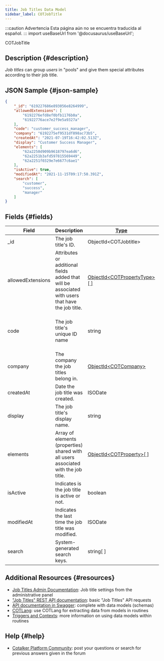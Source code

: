```yaml
---
title: Job Titles Data Model
sidebar_label: COTJobTitle
---
```


:::caution Advertencia
Esta página aún no se encuentra traducida al español.
:::
import useBaseUrl from '@docusaurus/useBaseUrl';

<span className="hero__subtitle">COTJobTitle</span>

## Description {#description}

_Job titles_ can group _users_ in "pools" and give them special attributes according to their job title. 

## JSON Sample {#json-sample}
```json
{
    "_id": "619227686e893056e8264999",
    "allowedExtensions": [
        "6192276efd8ef0bfb1176b0a",
        "61922776ace7e2f9e5a9327a"
    ],
    "code": "customer_success_manager",
    "company": "6192275ef9531df898ac73b5",
    "createdAt": "2021-07-19T16:42:02.513Z",
    "display": "Customer Success Manager",
    "elements": [
        "62a2250d909b9618797ea6d6",
        "62a2251b3afd597815569449",
        "62a2251f0329e7e6677c6ae1"
    ],
    "isActive": true,
    "modifiedAt": "2021-11-15T09:17:50.391Z",
    "search": [
        "customer",
        "success",
        "manager"
    ]
}
```

## Fields {#fields}

| Field | Description | [Type](/docs/documentation/models/overview_model#data-types) | Notes |
| ----  | -------- | ---- | ---- |
| \_id | The job title's ID. | ObjectId<COTJobtitle\> |
| allowedExtensions | Attributes or additional fields added that will be associated with users that have the job title. | [ObjectId<COTPropertyType\>[ ]](/docs/documentation/models/databases/model_propertytypes) |
| code | The job title's unique ID name | string | Maximum 60 characters; only lowercase letters, numbers, and underscore allowed; must be unique.
| company | The company the job titles belong in. | [ObjectId<COTCompany\>](/docs/documentation/models/company/model_company) |
| createdAt | Date the job title was created. | ISODate | YYYY-MM-DDTHH:mm:ss.SSSZ
| display | The job title's display name. | string |
| elements | Array of elements (properties) shared with all users associated with the job title. | [ObjectId<COTProperty\>[ ]](/docs/documentation/models/databases/model_properties)
| isActive | Indicates is the job title is active or not. | boolean |
| modifiedAt | Indicates the last time the job title was modified. | ISODate | YYYY-MM-DDTHH:mm:ss.SSSZ
| search | System-generated search keys. | string[ ] | Do not modify.

## Additional Resources {#resources}

- [Job Titles Admin Documentation](/docs/documentation/admin/admin_jobtitles): Job title settings from the administrative panel
- ["Job Titles" REST API documentation](/docs/documentation/api/users/jobtitles): basic "Job Titles" API requests
- [API documentation in Swagger](https://www.cotalker.com/swagger/core/?key=woubtjf4olr0t4zgutuwn6scbcm6hd3qh1cgl5obmohpbm3mfublnwcvv67lodgjvd3h86s9ppshtvmf95gepsqh6nizq9liu7f): complete with data models (schemas)
- [COTLang](/docs/documentation/automation/cotlang/admin_cotlang): use COTLang for extracting data from models in routines
- [Triggers and Contexts](/docs/documentation/automation/cotlang/triggers_and_contexts): more information on using data models within routines

## Help {#help}

- [Cotalker Platform Community](https://github.com/Cotalker/documentation/discussions): post your questions or search for previous answers given in the forum
